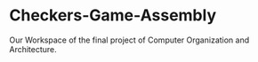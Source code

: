 # Checkers-Game-Assembly
Our Workspace of the final project of Computer Organization and Architecture.
